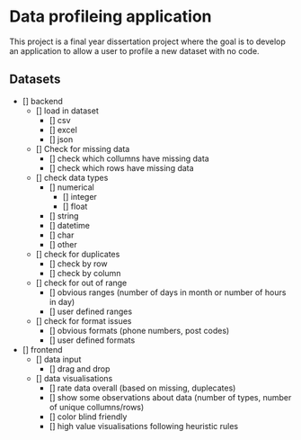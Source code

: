 # Data profileing application

This project is a final year dissertation project where the goal is to develop an application to allow a user to profile a new dataset with no code.

## Datasets

- [] backend
  - [] load in dataset
    - [] csv
    - [] excel
    - [] json
  - [] Check for missing data
    - [] check which collumns have missing data
    - [] check which rows have missing data
  - [] check data types
    - [] numerical
      - [] integer
      - [] float
    - [] string
    - [] datetime
    - [] char
    - [] other
  - [] check for duplicates
    - [] check by row
    - [] check by column
  - [] check for out of range
    - [] obvious ranges (number of days in month or number of hours in day)
    - [] user defined ranges
  - [] check for format issues
    - [] obvious formats (phone numbers, post codes)
    - [] user defined formats
- [] frontend
  - [] data input
    - [] drag and drop
  - [] data visualisations
    - [] rate data overall (based on missing, duplecates)
    - [] show some observations about data (number of types, number of unique collumns/rows)
    - [] color blind friendly
    - [] high value visualisations following heuristic rules
